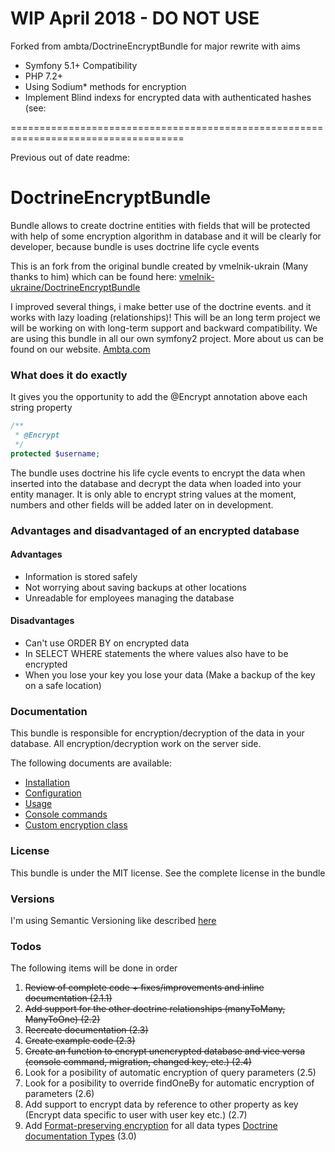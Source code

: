 # WIP April 2018 - DO NOT USE

Forked from ambta/DoctrineEncryptBundle for major rewrite with aims

 - Symfony 5.1+ Compatibility 
 - PHP 7.2+
 - Using Sodium* methods for encryption
 - Implement Blind indexs for encrypted data with authenticated hashes (see: 


====================================================================================

Previous out of date readme:

# DoctrineEncryptBundle

Bundle allows to create doctrine entities with fields that will be protected with 
help of some encryption algorithm in database and it will be clearly for developer, because bundle is uses doctrine life cycle events

This is an fork from the original bundle created by vmelnik-ukrain (Many thanks to him) which can be found here:
[vmelnik-ukraine/DoctrineEncryptBundle](https://github.com/vmelnik-ukraine/DoctrineEncryptBundle)

I improved several things, i make better use of the doctrine events. and it works with lazy loading (relationships)!
This will be an long term project we will be working on with long-term support and backward compatibility. We are using this bundle in all our own symfony2 project.
More about us can be found on our website. [Ambta.com](https://ambta.com)

### What does it do exactly

It gives you the opportunity to add the @Encrypt annotation above each string property

```php
/**
 * @Encrypt
 */
protected $username;
```

The bundle uses doctrine his life cycle events to encrypt the data when inserted into the database and decrypt the data when loaded into your entity manager.
It is only able to encrypt string values at the moment, numbers and other fields will be added later on in development.

### Advantages and disadvantaged of an encrypted database

#### Advantages
- Information is stored safely
- Not worrying about saving backups at other locations
- Unreadable for employees managing the database

#### Disadvantages
- Can't use ORDER BY on encrypted data
- In SELECT WHERE statements the where values also have to be encrypted
- When you lose your key you lose your data (Make a backup of the key on a safe location)

### Documentation

This bundle is responsible for encryption/decryption of the data in your database.
All encryption/decryption work on the server side.

The following documents are available:

* [Installation](https://github.com/ambta/DoctrineEncryptBundle/blob/master/Resources/doc/installation.md)
* [Configuration](https://github.com/ambta/DoctrineEncryptBundle/blob/master/Resources/doc/configuration.md)
* [Usage](https://github.com/ambta/DoctrineEncryptBundle/blob/master/Resources/doc/usage.md)
* [Console commands](https://github.com/ambta/DoctrineEncryptBundle/blob/master/Resources/doc/commands.md)
* [Custom encryption class](https://github.com/ambta/DoctrineEncryptBundle/blob/master/Resources/doc/custom_encryptor.md)

### License

This bundle is under the MIT license. See the complete license in the bundle

### Versions

I'm using Semantic Versioning like described [here](http://semver.org)

### Todos

The following items will be done in order

1. ~~Review of complete code + fixes/improvements and inline documentation (2.1.1)~~
2. ~~Add support for the other doctrine relationships (manyToMany, ManyToOne) (2.2)~~
4. ~~Recreate documentation (2.3)~~
5. ~~Create example code (2.3)~~
6. ~~Create an function to encrypt unencrypted database and vice versa (console command, migration, changed key, etc.) (2.4)~~
7. Look for a posibility of automatic encryption of query parameters (2.5)
8. Look for a posibility to override findOneBy for automatic encryption of parameters (2.6)
9. Add support to encrypt data by reference to other property as key (Encrypt data specific to user with user key etc.) (2.7)
10. Add [Format-preserving encryption](http://en.wikipedia.org/wiki/Format-preserving_encryption) for all data types [Doctrine documentation Types](http://doctrine-dbal.readthedocs.org/en/latest/reference/types.html) (3.0)
